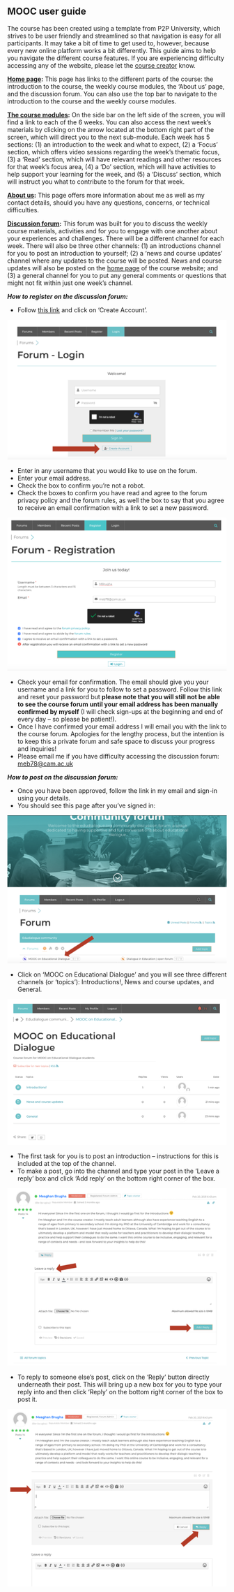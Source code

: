 ## MOOC user guide

The course has been created using a template from P2P University, which strives to be user friendly and streamlined so that navigation is easy for all participants. It may take a bit of time to get used to, however, because every new online platform works a bit differently. This guide aims to help you navigate the different course features. If you are experiencing difficulty accessing any of the website, please let the [course creator](https://mbrugha.github.io/course-in-a-box/about-us/) know.

**[Home page](https://mbrugha.github.io/course-in-a-box/):** This page has links to the different parts of the course: the introduction to the course, the weekly course modules, the ‘About us’ page, and the discussion forum. You can also use the top bar to navigate to the introduction to the course and the weekly course modules.

**[The course modules](https://mbrugha.github.io/course-in-a-box/modules/the%20course%20modules/wk-1/):** On the side bar on the left side of the screen, you will find a link to each of the 6 weeks. You can also access the next week’s materials by clicking on the arrow located at the bottom right part of the screen, which will direct you to the next sub-module. Each week has 5 sections: (1) an introduction to the week and what to expect, (2) a ‘Focus’ section, which offers video sessions regarding the week’s thematic focus, (3) a ‘Read’ section, which will have relevant readings and other resources for that week’s focus area, (4) a ‘Do’ section, which will have activities to help support your learning for the week, and (5) a ‘Discuss’ section, which will instruct you what to contribute to the forum for that week.

**[About us](https://mbrugha.github.io/course-in-a-box/about-us/):** This page offers more information about me as well as my contact details, should you have any questions, concerns, or technical difficulties.

**[Discussion forum](https://www.edudialogue.org/forum/dialogue-mooc-on-dialogue/):** This forum was built for you to discuss the weekly course materials, activities and for you to engage with one another about your experiences and challenges. There will be a different channel for each week. There will also be three other channels: (1) an introductions channel for you to post an introduction to yourself; (2) a ‘news and course updates’ channel where any updates to the course will be posted. News and course updates will also be posted on the [home page](https://mbrugha.github.io/course-in-a-box/) of the course website; and (3) a general channel for you to put any general comments or questions that might not fit within just one week’s channel.


**_How to register on the discussion forum:_**

* Follow [this link](https://www.edudialogue.org/forum/dialogue-mooc-on-dialogue/) and click on ‘Create Account’.

![alt](/img/mooc_screenshot1.png)

* Enter in any username that you would like to use on the forum.
* Enter your email address.
* Check the box to confirm you’re not a robot.
* Check the boxes to confirm you have read and agree to the forum privacy policy and the forum rules, as well the box to say that you agree to receive an email confirmation with a link to set a new password.

![alt](/img/mooc_screenshot2.png)

* Check your email for confirmation. The email should give you your username and a link for you to follow to set a password. Follow this link and reset your password but **please note that you will still not be able to see the course forum until your email address has been manually confirmed by myself** (I will check sign-ups at the beginning and end of every day – so please be patient!).
* Once I have confirmed your email address I will email you with the link to the course forum. Apologies for the lengthy process, but the intention is to keep this a private forum and safe space to discuss your progress and inquiries!
* Please email me if you have difficulty accessing the discussion forum: meb78@cam.ac.uk

 
**_How to post on the discussion forum:_**

* Once you have been approved, follow the link in my email and sign-in using your details.
* You should see this page after you’ve signed in:

![alt](/img/mooc_screenshot3.png)

* Click on ‘MOOC on Educational Dialogue’ and you will see three different channels (or ‘topics’): Introductions!, News and course updates, and General.

![alt](/img/mooc_screenshot4.png)

* The first task for you is to post an introduction – instructions for this is included at the top of the channel.
* To make a post, go into the channel and type your post in the ‘Leave a reply’ box and click ‘Add reply’ on the bottom right corner of the box.

![alt](/img/mooc_screenshot5.png)

* To reply to someone else’s post, click on the ‘Reply’ button directly underneath their post. This will bring up a new box for you to type your reply into and then click ‘Reply’ on the bottom right corner of the box to post it.

![alt](/img/mooc_screenshot6.png)
